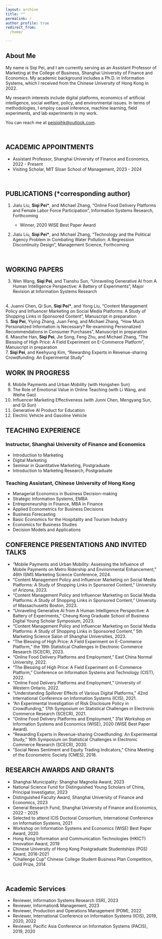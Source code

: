 ```yaml
---
layout: archive
title: ""
permalink: /
author_profile: true
redirect_from:
  /home/

---
```


## <left> About Me </left>

My name is Siqi Pei, and I am currently serving as an Assistant Professor of Marketing at the College of Business, Shanghai University of Finance and Economics. My academic background includes a Ph.D. in Information Systems, which I received from the Chinese University of Hong Kong in 2022.

My research interests include digital platforms, economics of artificial intelligence, social welfare, policy, and environmental issues. In terms of methodologies, I employ causal inference, machine learning, field experiments, and lab experiments in my work.

You can reach me at [peisiqihk@outlook.com](mailto:peisiqihk@outlook.com).

<br>

## <left> ACADEMIC APPOINTMENTS </left>
<style>
pre {
  font-family: "Academicons";
}
</style>

[//]: # (<pre>)

[//]: # (Massachusetts Institute of Technology, MIT Sloan School of Management)

[//]: # (- Visiting Scholar                     2023 - 2024 &#40;expected&#41; )

[//]: # ( )
[//]: # (Shanghai University of Finance and Economics, College of Business)

[//]: # (- Assistant Professor                  2022 - Present)

[//]: # (</pre>)
- Assistant Professor, Shanghai University of Finance and Economics, 2022 - Present
- Visiting Scholar, MIT Sloan School of Management, 2023 - 2024




<br>  

## <left> PUBLICATIONS (*corresponding author) </left>

1. Jialu Liu, <b>Siqi Pei*</b>, and Michael Zhang, “Online Food Delivery Platforms and Female Labor Force Participation”, Information Systems Research, Forthcoming
    - Winner, 2020 WISE Best Paper Award    

2. Jialu Liu, <b>Siqi Pei*</b>, and Michael Zhang, “Technology and the Political Agency Problem in Combating Water Pollution: A Regression Discontinuity Design”, Management Science, Forthcoming
<br> 

## <left> WORKING PAPERS <left>
3. Wen Wang, <b>Siqi Pei</b>, and Tianshu Sun, “Unraveling Generative AI from A Human Intelligence Perspective: A Battery of Experiments”, Major Revision at Information Systems Research
<br>
4. Juanni Chen, Qi Sun, <b>Siqi Pei*</b>, and Yong Liu, “Content Management Policy and Influencer Marketing on Social Media Platforms: A Study of Shopping Links in Sponsored Content”, Manuscript in preparation
<br>  
5. <b>Siqi Pei</b>, Yiying Zhang, Juan Feng, and Michael Zhang, “How Much Personalized Information is Necessary? Re-examining Personalized Recommendations in Consumer Purchases”, Manuscript in preparation <br>
6. Miaozhe Han, <b>Siqi Pei</b>, Jie Song, Feng Zhu, and Michael Zhang,  “The Blessing of High Price: A Field Experiment on E-Commerce Platform”, Manuscript in preparation <br>
7. <b>Siqi Pei</b>, and Keehyung Kim, “Rewarding Experts in Revenue-sharing Crowdfunding: An Experimental Study” <br>

## <left> WORK IN PROGRESS </left>
8. Mobile Payments and Urban Mobility (with Hongshen Sun)
9. The Role of Emotional Value in Online Teaching (with Li Wang, and Weihe Gao)
10. Influencer Marketing Effectiveness (with Junni Chen, Mengyang Sun, and Qi Sun)
11. Generative AI Product for Education
12. Electric Vehicle and Gasoline Vehicle

## <left> TEACHING EXPERIENCE </left>

### <left> Instructor, Shanghai University of Finance and Economics </left>
- Introduction to Marketing
- Digital Marketing
- Seminar in Quantitative Marketing, Postgraduate
- Introduction to Marketing Research, Postgraduate

### <left> Teaching Assistant, Chinese University of Hong Kong </left>
- Managerial Economics in Business Decision-making
- Strategic Information Systems, EMBA
- Entrepreneurship in Finance, MBA in Finance
- Applied Econometrics for Business Decisions
- Business Forecasting
- Basic Economics for the Hospitality and Tourism Industry
- Economics for Business Studies
- Decision Models and Applications

## <left> CONFERENCE PRESENTATIONS AND INVITED TALKS  </left>
- “Mobile Payments and Urban Mobility: Assessing the Influence of Mobile Payments on Metro Ridership and Environmental Enhancement,” 46th ISMS Marketing Science Conference, 2024.
- “Content Management Policy and Influencer Marketing on Social Media Platforms: A Study of Shopping Links in Sponsored Content,” University of Arizona, 2023.
- “Content Management Policy and Influencer Marketing on Social Media Platforms: A Study of Shopping Links in Sponsored Content,” University of Massachusetts Boston, 2023.
- “Unraveling Generative AI from A Human Intelligence Perspective: A Battery of Experiments,” Cheung Kong Graduate School of Business Digital Young Scholar Symposium, 2023.
- “Content Management Policy and Influencer Marketing on Social Media Platforms: A Study of Shopping Links in Sponsored Content,” 5th Marketing Science Salon of Shanghai Universities, 2023.
- “The Blessing of High Price: A Field Experiment on E-Commerce Platform,” the 19th Statistical Challenges in Electronic Commerce Research  (SCECR), 2023.
- “Online Food Delivery Platforms and Employment,” East China Normal University, 2022.
- “The Blessing of High Price: A Field Experiment on E-Commerce Platform,” Conference on Information Systems and Technology (CIST), 2022.
- “Online Food Delivery Platforms and Employment,” University of Western Ontario, 2022.
- “Understanding Spillover Effects of Various Digital Platforms,” 42nd International Conference on Information Systems (ICIS), 2021.
- “An Experimental Investigation of Risk Disclosure Policy in Crowdfunding,” 17th Symposium on Statistical Challenges in Electronic Commerce Research (SCECR), 2021.
- “Online Food Delivery Platforms and Employment,” 31st Workshop on Information Systems and Economics (WISE), 2020 (WISE Best Paper Award).
- “Rewarding Experts in Revenue-sharing Crowdfunding: An Experimental Study,” 16th Symposium on Statistical Challenges in Electronic Commerce Research (SCECR), 2020.
- “Social News Sentiment and Equity Trading Indicators,” China Meeting of the Econometric Society (CMES), 2018.


## <left> RESEARCH AWARDS AND GRANTS </left>
- Shanghai Municipality: Shanghai Magnolia Award, 2023
- National Science Fund for Distinguished Young Scholars of China, Principal Investigator, 2023
- Distinguished Faculty Award, Shanghai University of Finance and Economics, 2023
- General Research Fund, Shanghai University of Finance and Economics, 2022 - 2025
- Selected to attend ICIS Doctoral Consortium, International Conference on Information Systems, 2021
- Workshop on Information Systems and Economics (WISE) Best Paper Award, 2020
- Hong Kong Information and Communication Technologies (HKICT) Innovation Award, 2019
- Chinese University of Hong Kong Postgraduate Studentships (PGS) Award, 2016-2021
- “Challenge Cup” Chinese College Student Business Plan Competition, Gold Prize, 2014
<br>  

## <left> Academic Services </left>
- Reviewer, Information Systems Research (ISR), 2023
- Reviewer, Information& Management, 2023
- Reviewer, Production and Operations Management (POM), 2022
- Reviewer, International Conference on Information Systems (ICIS), 2019, 2020, 2022
- Reviewer, Pacific Asia Conference on Information Systems (PACIS), 2019, 2020
